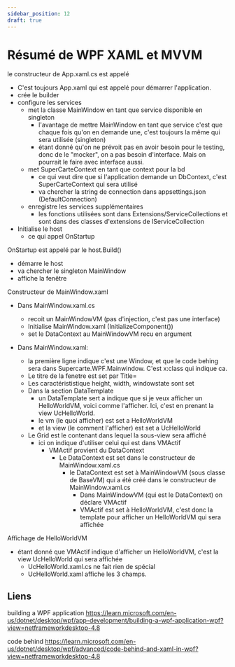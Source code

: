 ```yaml
---
sidebar_position: 12
draft: true
---
```


# Résumé de WPF XAML et MVVM



le constructeur de App.xaml.cs est appelé   
- C'est toujours App.xaml qui est appelé pour démarrer l'application. 
- crée le builder 
- configure les services
  - met la classe MainWindow en tant que service disponible en singleton
    - l'avantage de mettre MainWindow en tant que service c'est que chaque fois qu'on en demande une, c'est toujours la même qui sera utilisée (singleton)
    - étant donné qu'on ne prévoit pas en avoir besoin pour le testing, donc de le "mocker", on a pas besoin d'interface. Mais on pourrait le faire avec interface aussi. 
  - met SuperCarteContext en tant que context pour la bd
    - ce qui veut dire que si l'application demande un DbContext, c'est SuperCarteContext qui sera utilisé
    - va chercher la string de connection dans appsettings.json (DefaultConnection)
  - enregistre les services supplémentaires
    - les fonctions utilisées sont dans Extensions/ServiceCollections et sont dans des classes d'extensions de IServiceCollection
- Initialise le host
  - ce qui appel OnStartup

OnStartup est appelé par le host.Build()
- démarre le host
- va chercher le singleton MainWindow
- affiche la fenêtre

Constructeur de MainWindow.xaml
- Dans MainWindow.xaml.cs
  - recoit un MainWindowVM  (pas d'injection, c'est pas une interface)
  - Initialise MainWindow.xaml (InitializeComponent())
  - set le DataContext au MainWindowVM recu en argument
  
  
- Dans MainWindow.xaml: 
  - la première ligne indique c'est une Window, et que le code behing sera dans Supercarte.WPF.Mainwindow. C'est x:class qui indique ca. 
  - Le titre de la fenetre est set par Title=
  - Les caractérististique height, width, windowstate sont set
  - Dans la section DataTemplate
    - un DataTemplate sert a indique que si je veux afficher un HelloWorldVM, voici comme l'afficher. Ici, c'est en prenant la view UcHelloWorld. 
    - le vm (le quoi afficher) est set a HelloWorldVM
    - et la view (le comment l'afficher) est set a UcHelloWorld
  - Le Grid est le contenant dans lequel la sous-view sera affiché 
    - ici on indique d'utiliser celui qui est dans VMActif
      - VMActif provient du DataContext
        - Le DataContext est set dans le constructeur de MainWindow.xaml.cs
          - le DataContext est set à MainWindowVM (sous classe de BaseVM) qui a été créé dans le constructeur de MainWindow.xaml.cs
            - Dans MainWindowVM (qui est le DataContext) on déclare VMActif  
            - VMActif est set à HelloWorldVM, c'est donc la template pour afficher un HelloWorldVM qui sera affichée

Affichage de HelloWorldVM
- étant donné que VMActif indique d'afficher un HelloWorldVM, c'est la view UcHelloWorld qui sera affichée
  - UcHelloWorld.xaml.cs ne fait rien de spécial
  - UcHelloWorld.xaml affiche les 3 champs. 
  
  



## Liens

building a WPF application https://learn.microsoft.com/en-us/dotnet/desktop/wpf/app-development/building-a-wpf-application-wpf?view=netframeworkdesktop-4.8

code behind https://learn.microsoft.com/en-us/dotnet/desktop/wpf/advanced/code-behind-and-xaml-in-wpf?view=netframeworkdesktop-4.8
